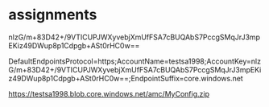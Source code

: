 # assignments

nlzG/m+83D42+/9VTICUPJWXyvebjXmUfFSA7cBUQAbS7PccgSMqJrJ3mpEKiz49DWup8p1Cdpgb+ASt0rHC0w==


DefaultEndpointsProtocol=https;AccountName=testsa1998;AccountKey=nlzG/m+83D42+/9VTICUPJWXyvebjXmUfFSA7cBUQAbS7PccgSMqJrJ3mpEKiz49DWup8p1Cdpgb+ASt0rHC0w==;EndpointSuffix=core.windows.net


https://testsa1998.blob.core.windows.net/amc/MyConfig.zip
